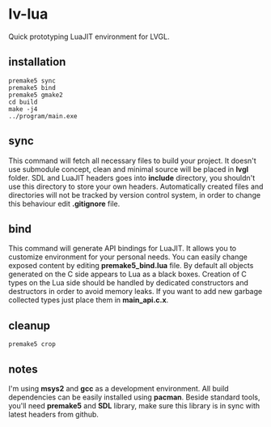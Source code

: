 # lv-lua
Quick prototyping LuaJIT environment for LVGL.

## installation
```
premake5 sync
premake5 bind
premake5 gmake2
cd build
make -j4
../program/main.exe
```

## sync

This command will fetch all necessary files to build your project. It doesn't 
use submodule concept, clean and minimal source will be placed in **lvgl** folder. 
SDL and LuaJIT headers goes into **include** directory, you shouldn't use this 
directory to store your own headers. Automatically created files and directories 
will not be tracked by version control system, in order to change this behaviour 
edit **.gitignore** file.

## bind

This command will generate API bindings for LuaJIT. It allows you to customize environment 
for your personal needs. You can easily change exposed content by editing **premake5_bind.lua** 
file. By default all objects generated on the C side appears to Lua as a black boxes. Creation 
of C types on the Lua side should be handled by dedicated constructors and destructors in order 
to avoid memory leaks. If you want to add new garbage collected types just place them in **main_api.c.x**.

## cleanup
```
premake5 crop
```
## notes
I'm using **msys2** and **gcc** as a development environment. All build dependencies can be easily 
installed using **pacman**. Beside standard tools, you'll need **premake5** and **SDL** library, 
make sure this library is in sync with latest headers from github. 
```



